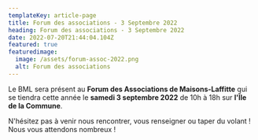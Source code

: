 ```yaml
---
templateKey: article-page
title: Forum des associations - 3 Septembre 2022
heading: Forum des associations - 3 Septembre 2022
date: 2022-07-20T21:44:04.104Z
featured: true
featuredimage:
  image: /assets/forum-assoc-2022.png
  alt: Forum des associations
---
```

Le BML sera présent au **Forum des Associations de Maisons-Laffitte** qui se tiendra cette année le **samedi 3 septembre 2022** de 10h à 18h sur **l'Île de la Commune**.

N'hésitez pas à venir nous rencontrer, vous renseigner ou taper du volant ! Nous vous attendons nombreux !
